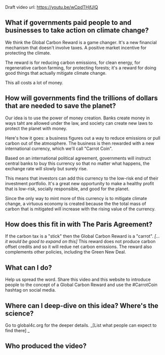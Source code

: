 
Draft video url: https://youtu.be/wCpdTHjfJlQ

## What if governments paid people to and businesses to take action on climate change?
We think the Global Carbon Reward is a game changer. It's a new financial mechanism that doesn't involve taxes. A positive market incentive for protecting the climate.

The reward is for reducing carbon emissions, for clean energy, for regenerative carbon farming, for protecting forests; it's a reward for doing good things that actually mitigate climate change.

This all costs a lot of money.

## How will governments find the trillions of dollars that are needed to save the planet?
Our idea is to use the power of money creation. Banks create money in ways taht are allowed under the law, and society can create new laws to protect the planet with money.

Here's how it goes: a business figures out a way to reduce emissions or pull carbon out of the atmosphere. The business is then rewarded with a new international currency, which we'll call "Carrot Coin". 

Based on an international political agreement, governments will instruct central banks to buy this currency so that no matter what happens, the exchange rate will slowly but surely rise.

This means that investors can add this currency to the low-risk end of their investment portfolio. It's a great new opportunity to make a healthy profit that is low-risk, socially responsible, and good for the planet.

Since the only way to mint more of this currency is to mitigate climate change, a virtuous economy is created because the the total mass of carbon that is mitigated will increase with the rising value of the currency.

## How does this fit in with The Paris Agreement?
If the carbon tax is a "stick" then the Global Carbon Reward is a "carrot". _[... it would be good to expand on this]_ This reward does not produce carbon offset credits and so it will redue net carbon emissions. The reward also complements other policies, including the Green New Deal. 

## What can I do?
Help us spread the word. Share this video and this website to introduce people to the concept of a Global Carbon Reward and use the #CarrotCoin hashtag on social media.

## Where can I deep-dive on this idea? Where's the science?
Go to global4c.org for the deeper details. _[List what people can expect to find there] _

## Who produced the video?
